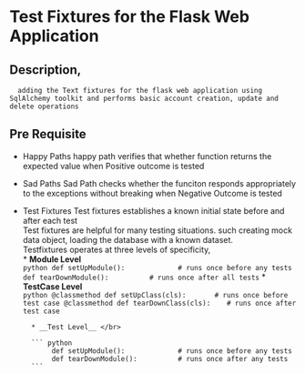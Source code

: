 # Test Fixtures for the Flask Web Application

## Description,
      adding the Text fixtures for the flask web application using SqlAlchemy toolkit and performs basic account creation, update and delete operations

## Pre Requisite 
  * Happy Paths
      happy path verifies that whether function returns  the expected value when Positive outcome is tested
  * Sad Paths
      Sad Path checks whether the funciton responds appropriately to the exceptions without breaking when Negative Outcome is tested
  * Test Fixtures
      Test fixtures establishes a known initial state before and after each test </br>
      Test fixtures are helpful for many testing situations. such creating mock data object, loading the database with a known dataset. </br>
      Testfixtures operates at three levels of specificity, </br>
          * __Module Level__ </br>
         ``` python
          def setUpModule():             # runs once before any tests
          def tearDownModule():          # runs once after all tests
         ```
          * __TestCase Level__ </br>
          ``` python
           @classmethod
           def setUpClass(cls):       # runs once before test case
           @classmethod
           def tearDownClass(cls):    # runs once after test case
         ```
         
          * __Test Level__ </br>

          ``` python
               def setUpModule():             # runs once before any tests
               def tearDownModule():          # runs once after any tests
          ```
         
